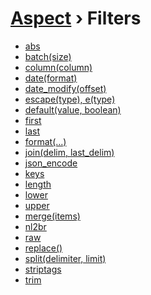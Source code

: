 [Aspect](./../readme.md) › Filters
===============================

<!-- {% raw %} -->

* [abs](./filters/abs.md)
* [batch(size)](./filters/batch.md)
* [column(column)](./filters/columns.md)
* [date(format)](./filters/date.md)
* [date_modify(offset)](./filters/date_modify.md)
* [escape(type), e(type)](./filters/escape.md)
* [default(value, boolean)](./filters/default.md)
* [first](./filters/first.md)
* [last](./filters/last.md)
* [format(...)](./filters/format.md)
* [join(delim, last_delim)](./filters/join.md)
* [json_encode](./filters/json_encode.md)
* [keys](./filters/keys.md)
* [length](./filters/length.md)
* [lower](./filters/lower.md)
* [upper](./filters/lower.md)
* [merge(items)](./filters/merge.md)
* [nl2br](./filters/nl2br.md)
* [raw](./filters/raw.md)
* [replace()](./filters/replace.md)
* [split(delimiter, limit)](./filters/split.md)
* [striptags](./filters/striptags.md)
* [trim](./filters/trim.md)

<!-- {% endraw %} -->